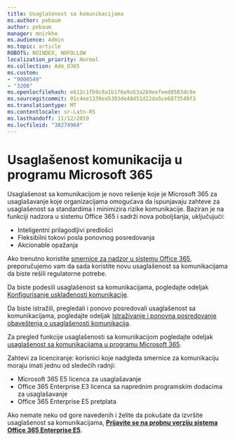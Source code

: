 ```yaml
---
title: Usaglašenost sa komunikacijama
ms.author: pebaum
author: pebaum
manager: mnirkhe
ms.audience: Admin
ms.topic: article
ROBOTS: NOINDEX, NOFOLLOW
localization_priority: Normal
ms.collection: Adm_O365
ms.custom:
- "9000549"
- "3208"
ms.openlocfilehash: e612c1fb9c0a1b1f6e9a53a2b9eefeed0583dc9e
ms.sourcegitcommit: 01c4ee1339ea5303de48d51d22da5ce6073549f3
ms.translationtype: MT
ms.contentlocale: sr-Latn-RS
ms.lasthandoff: 11/12/2019
ms.locfileid: "38274968"
---
```

# <a name="communication-compliance-in-microsoft-365"></a>Usaglašenost komunikacija u programu Microsoft 365

Usaglašenost sa komunikacijom je novo rešenje koje je Microsoft 365 za usaglašavanje koje organizacijama omogućava da ispunjavaju zahteve za usaglašenost sa standardima i minimizira rizike komunikacije. Baziran je na funkciji nadzora u sistemu Office 365 i sadrži nova poboljšanja, uključujući:

- Inteligentni prilagodljivi predlošci
- Fleksibilni tokovi posla ponovnog posredovanja
- Akcionable opažanja

Ako trenutno koristite [smernice za nadzor u sistemu Office 365](https://docs.microsoft.com/microsoft-365/compliance/supervision-policies), preporučujemo vam da sada koristite novu usaglašenost sa komunikacijama da biste rešili regulatorne potrebe.

Da biste podesili usaglašenost sa komunikacijama, pogledajte odeljak [Konfigurisanje usklađenosti komunikacije](https://docs.microsoft.com/microsoft-365/compliance/communication-compliance-configure).

Da biste istražili, pregledali i ponovo posredovali usaglašenost sa komunikacijama, pogledajte odeljak [Istraživanje i ponovna posredovanje obaveštenja o usaglašenosti komunikacija](https://docs.microsoft.com/microsoft-365/compliance/communication-compliance-investigate-remediate).

Za pregled funkcije usaglašenosti sa komunikacijom pogledajte odeljak [usaglašenost sa komunikacijama u programu Microsoft 365](https://docs.microsoft.com/microsoft-365/compliance/communication-compliance).

Zahtevi za licenciranje: korisnici koje nadgleda smernice za komunikaciju moraju imati jednu od sledećih radnji:

- Microsoft 365 E5 licenca za usaglašavanje
- Office 365 Enterprise E3 licenca sa naprednim programskim dodacima za usaglašavanje
- Office 365 Enterprise E5 pretplata

Ako nemate neku od gore navedenih i želite da pokušate da izvršite usaglašenost sa komunikacijama, **[Prijavite se na probnu verziju sistema Office 365 Enterprise E5](https://go.microsoft.com/fwlink/p/?LinkID=698279)**.